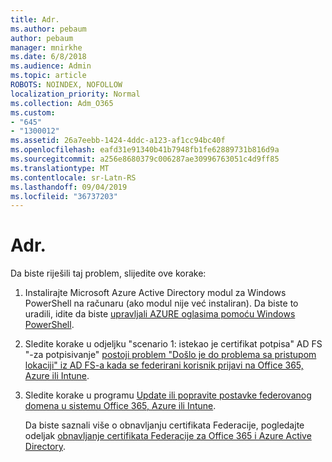 ```yaml
---
title: Adr.
ms.author: pebaum
author: pebaum
manager: mnirkhe
ms.date: 6/8/2018
ms.audience: Admin
ms.topic: article
ROBOTS: NOINDEX, NOFOLLOW
localization_priority: Normal
ms.collection: Adm_O365
ms.custom:
- "645"
- "1300012"
ms.assetid: 26a7eebb-1424-4ddc-a123-af1cc94bc40f
ms.openlocfilehash: eafd31e91340b41b7948fb1fe62889731b816d9a
ms.sourcegitcommit: a256e8680379c006287ae30996763051c4d9ff85
ms.translationtype: MT
ms.contentlocale: sr-Latn-RS
ms.lasthandoff: 09/04/2019
ms.locfileid: "36737203"
---
```

# <a name="adfs-federation-certificate-expiring"></a>Adr.

Da biste riješili taj problem, slijedite ove korake:
  
1. Instalirajte Microsoft Azure Active Directory modul za Windows PowerShell na računaru (ako modul nije već instaliran). Da biste to uradili, idite da biste [upravljali AZURE oglasima pomoću Windows PowerShell](https://aka.ms/aadposh).

2. Sledite korake u odjeljku "scenario 1: istekao je certifikat potpisa" AD FS "-za potpisivanje" [postoji problem "Došlo je do problema sa pristupom lokaciji" iz AD FS-a kada se federirani korisnik prijavi na Office 365, Azure ili Intune](https://support.microsoft.com/help/2713898/there-was-a-problem-accessing-the-site-error-from-ad-fs-when-a-federat).

3. Sledite korake u programu [Update ili popravite postavke federovanog domena u sistemu Office 365, Azure ili Intune](https://docs.microsoft.com/office365/troubleshoot/security/update-federated-domain-office-365).

    Da biste saznali više o obnavljanju certifikata Federacije, pogledajte odeljak [obnavljanje certifikata Federacije za Office 365 i Azure Active Directory](https://docs.microsoft.com/azure/active-directory/connect/active-directory-aadconnect-o365-certs).
